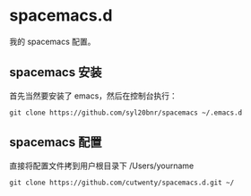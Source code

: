 # spacemacs.d

我的 spacemacs 配置。

## spacemacs 安装

首先当然要安装了 emacs，然后在控制台执行：

	git clone https://github.com/syl20bnr/spacemacs ~/.emacs.d  
	
## spacemacs 配置
直接将配置文件拷到用户根目录下 /Users/yourname

	git clone https://github.com/cutwenty/spacemacs.d.git ~/
